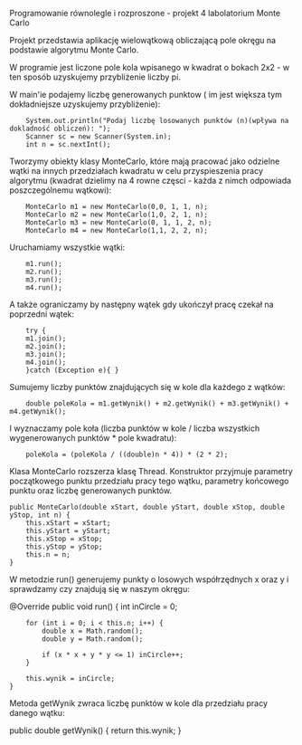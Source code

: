 Programowanie równolegle i rozproszone - projekt 4 labolatorium  Monte Carlo

Projekt przedstawia aplikację wielowątkową obliczającą pole okręgu na podstawie algorytmu Monte Carlo.

W programie jest liczone pole kola wpisanego w kwadrat o bokach 2x2 - w ten sposób uzyskujemy przybliżenie liczby pi.

W main'ie podajemy liczbę generowanych punktow ( im jest większa tym dokładniejsze uzyskujemy przybliżenie):

        System.out.println("Podaj liczbę losowanych punktów (n)(wpływa na dokladność obliczeń): ");
        Scanner sc = new Scanner(System.in);
        int n = sc.nextInt();

Tworzymy obiekty klasy MonteCarlo, które mają pracować jako odzielne wątki na innych przedziałach kwadratu w celu przyspieszenia pracy algorytmu
(kwadrat dzielimy na 4 rowne częsci - każda z nimch odpowiada poszczególnemu wątkowi):

        MonteCarlo m1 = new MonteCarlo(0,0, 1, 1, n);
        MonteCarlo m2 = new MonteCarlo(1,0, 2, 1, n);
        MonteCarlo m3 = new MonteCarlo(0, 1, 1, 2, n);
        MonteCarlo m4 = new MonteCarlo(1,1, 2, 2, n);
        
Uruchamiamy wszystkie wątki:

        m1.run();
        m2.run();
        m3.run();
        m4.run();

A także ograniczamy by następny wątek gdy ukończył pracę czekał na poprzedni wątek:

        try {
        m1.join();
        m2.join();
        m3.join();
        m4.join();
        }catch (Exception e){ }
        
Sumujemy liczby punktów znajdujących się w kole dla każdego z wątków:
        
        double poleKola = m1.getWynik() + m2.getWynik() + m3.getWynik() + m4.getWynik();
        
I wyznaczamy pole koła (liczba punktów w kole / liczba wszystkich wygenerowanych punktów * pole kwadratu):

        poleKola = (poleKola / ((double)n * 4)) * (2 * 2);
        
Klasa MonteCarlo rozszerza klasę Thread.
Konstruktor przyjmuje parametry początkowego punktu przedziału pracy tego wątku, parametry końcowego punktu oraz liczbę generowanych punktów.

    public MonteCarlo(double xStart, double yStart, double xStop, double yStop, int n) {
        this.xStart = xStart;
        this.yStart = yStart;
        this.xStop = xStop;
        this.yStop = yStop;
        this.n = n;
    }

W metodzie run() generujemy punkty o losowych współrzędnych x oraz y i sprawdzamy czy znajdują się w naszym okręgu:

 @Override
    public void run() {
        int inCircle = 0;

        for (int i = 0; i < this.n; i++) {
            double x = Math.random();
            double y = Math.random();

            if (x * x + y * y <= 1) inCircle++;
        }

        this.wynik = inCircle;
    }

Metoda getWynik zwraca liczbę punktów w kole dla przedziału pracy danego wątku:

  public double getWynik() {
        return this.wynik;
    }
